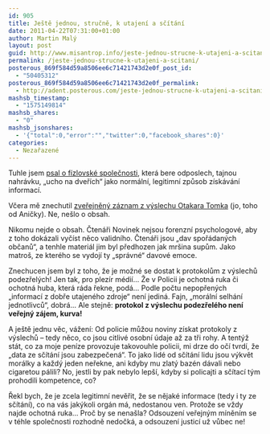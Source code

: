 ```yaml
---
id: 905
title: Ještě jednou, stručně, k utajení a sčítání
date: 2011-04-22T07:31:00+01:00
author: Martin Malý
layout: post
guid: http://www.misantrop.info/jeste-jednou-strucne-k-utajeni-a-scitani/
permalink: /jeste-jednou-strucne-k-utajeni-a-scitani/
posterous_869f584d59a8506ee6c71421743d2e0f_post_id:
  - "50405312"
posterous_869f584d59a8506ee6c71421743d2e0f_permalink:
  - http://adent.posterous.com/jeste-jednou-strucne-k-utajeni-a-scitani
mashsb_timestamp:
  - "1575149814"
mashsb_shares:
  - "0"
mashsb_jsonshares:
  - '{"total":0,"error":"","twitter":0,"facebook_shares":0}'
categories:
  - Nezařazené
---
```

Tuhle jsem [psal o f&iacute;zlovsk&eacute; společnosti](http://www.misantrop.info/politicka-krize-kez), kter&aacute; bere odposlech, tajnou nahr&aacute;vku, &#8222;ucho na dveř&iacute;ch&#8220; jako norm&aacute;ln&iacute;, legitimn&iacute; způsob z&iacute;sk&aacute;v&aacute;n&iacute; informac&iacute;.

Včera mě znechutil [zveřejněn&yacute; z&aacute;znam z v&yacute;slechu Otakara Tomka](http://www.novinky.cz/krimi/231413-videozaznam-vyslechu-otakara-tomka-podezreleho-z-vrazdy-anicky.html?ref=zpravy-dne) (jo, toho od Aničky). Ne, ne&scaron;lo o obsah.

Nikomu nejde o obsah. Čten&aacute;ři Novinek nejsou forenzn&iacute; psychologov&eacute;, aby z toho dok&aacute;zali vyč&iacute;st něco validn&iacute;ho. Čten&aacute;ři jsou &#8222;dav spoř&aacute;dan&yacute;ch občanů&#8220;, a tenhle materi&aacute;l jim byl předhozen jak mr&scaron;ina supům. Jako matro&scaron;, ze kter&eacute;ho se vydoj&iacute; ty &#8222;spr&aacute;vn&eacute;&#8220; davov&eacute; emoce.

Znechucen jsem byl z toho, že je možn&eacute; se dostat k protokolům z v&yacute;slechů podezřel&yacute;ch! Jen tak, pro plez&iacute;r m&eacute;di&iacute;&#8230; Že v Policii je ochotn&aacute; ruka či ochotn&aacute; huba, kter&aacute; r&aacute;da řekne, pod&aacute;&#8230; Podle počtu nepopřen&yacute;ch &#8222;informac&iacute; z dobře utajen&eacute;ho zdroje&#8220; nen&iacute; jedin&aacute;. Fajn, &#8222;mor&aacute;ln&iacute; selh&aacute;n&iacute; jednotlivců&#8220;, dobr&aacute;&#8230; Ale stejně: **protokol z v&yacute;slechu podezřel&eacute;ho nen&iacute; veřejn&yacute; z&aacute;jem, kurva!**

A je&scaron;tě jednu věc, v&aacute;žen&iacute;: Od policie můžou noviny z&iacute;skat protokoly z v&yacute;slechů &#8211; tedy něco, co jsou citliv&eacute; osobn&iacute; &uacute;daje až za tři rohy. A tent&yacute;ž st&aacute;t, co za moje pen&iacute;ze provozuje takovouhle policii, mi drze do oč&iacute; tvrd&iacute;, že &#8222;data ze sč&iacute;t&aacute;n&iacute; jsou zabezpečen&aacute;&#8220;. To jako lid&eacute; od sč&iacute;t&aacute;n&iacute; lidu jsou v&yacute;květ mor&aacute;lky a každ&yacute; jeden neřekne, ani kdyby mu zlat&yacute; baz&eacute;n d&aacute;vali nebo cigaretou p&aacute;lili? No, jestli by pak nebylo lep&scaron;&iacute;, kdyby si policajti a sč&iacute;tac&iacute; t&yacute;m prohodili kompetence, co?

Řekl bych, že je zcela legitimn&iacute; nevěřit, že se nějak&eacute; informace (tedy i ty ze sč&iacute;t&aacute;n&iacute;), co na v&aacute;s jak&yacute;koli org&aacute;n m&aacute;, nedostanou ven. Protože se vždy najde ochotn&aacute; ruka&#8230; Proč by se nena&scaron;la? Odsouzen&iacute; veřejn&yacute;m m&iacute;něn&iacute;m se v t&eacute;hle společnosti rozhodně nedočk&aacute;, a odsouzen&iacute; justic&iacute; už vůbec ne!
